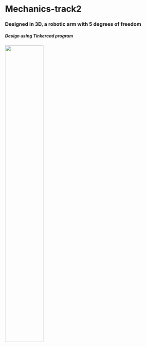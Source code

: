 # Mechanics-track2
### Designed in 3D, a robotic arm with 5 degrees of freedom
##### Design using Tinkercad program
<img src="https://github.com/user-attachments/assets/07e282cd-673c-45b8-8a2f-15a648e2dba3.jpg" width="50%" height="50%">


